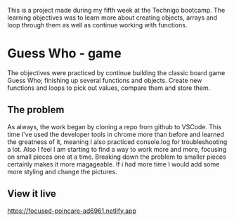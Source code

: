 This is a project made during my fifth week at the Technigo bootcamp. The learning objectives was to learn more about creating objects, arrays and loop through them as well as continue working with functions.

# Guess Who - game

The objectives were practiced by continue building the classic board game Guess Who; finishing up several functions and objects. Create new functions and loops to pick out values, compare them and store them.

## The problem

As always, the work began by cloning a repo from github to VSCode. This time I've used the developer tools in chrome more than before and learned the greatness of it, meaning I also practiced console.log for troubleshooting a lot. Also I feel I am starting to find a way to work more and more, focusing on small pieces one at a time. Breaking down the problem to smaller pieces certainly makes it more magageable. If i had more time I would add some more styling and change the pictures.

## View it live

https://focused-poincare-ad6961.netlify.app
